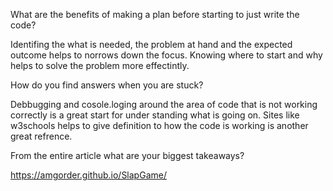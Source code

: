 What are the benefits of making a plan before starting to just write the code?

Identifing the what is needed, the problem at hand and the expected outcome helps to norrows down the focus. Knowing where to start and why helps to solve the problem more effectintly.   

How do you find answers when you are stuck?

Debbugging and cosole.loging around the area of code that is not working correctly is a great start for under standing what is going on. Sites like w3schools helps to give definition to how the code is working is another great refrence. 

From the entire article what are your biggest takeaways?



https://amgorder.github.io/SlapGame/

